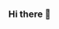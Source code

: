  ### Hi there 👋

<!--
**oleksandr-kosianchuk/oleksandr-kosianchuk** is a ✨ _special_ ✨ repository because its `README.md` (this file) appears on your GitHub profile.

Here are some ideas to get you started:

-  I’m currently working as web-developer
-  I’m currently learning NextJS
-  How to contact with me: [Mail](mailto:o.o.kosianchuk@student.khai.edu), [Telegram](https://t.me/alex_kos971) 
-  Pronouns: He/Him
-  Fun fact: I love Paris
-->
